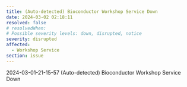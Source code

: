 ```yaml
---
title: (Auto-detected) Bioconductor Workshop Service Down
date: 2024-03-02 02:18:11
resolved: false
# resolvedWhen: 
# Possible severity levels: down, disrupted, notice
severity: disrupted
affected:
  - Workshop Service
section: issue
---
```


2024-03-01-21-15-57 (Auto-detected) Bioconductor Workshop Service Down

